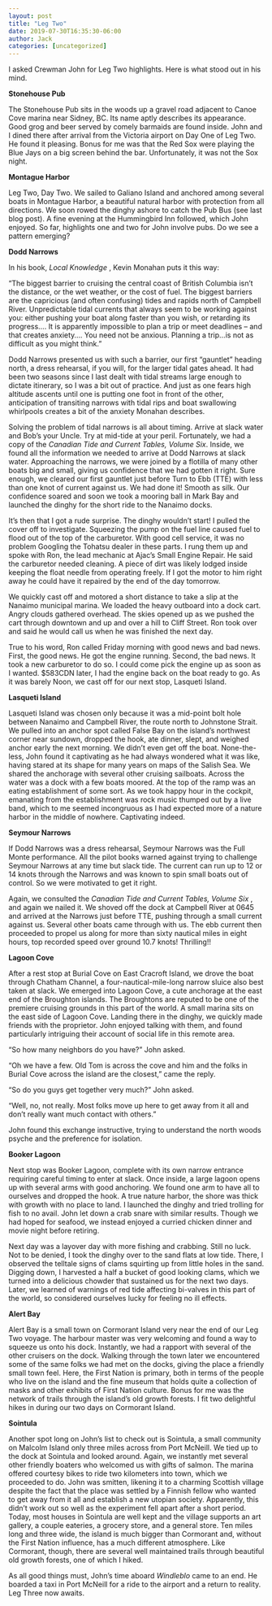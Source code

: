 ```yaml
---
layout: post
title: "Leg Two"
date: 2019-07-30T16:35:30-06:00
author: Jack
categories: [uncategorized]
---
```


<!-- IMAGE PLACEHOLDER
Original URL: http://windleblo.com/wp-content/uploads/2019/07/IMG_7268-1024x768.jpg
Filename: IMG_7268-1024x768.jpg
Date path: 2019/07/IMG_7268-1024x768.jpg
Caption: The Alert Bay fishing fleet has seen better days
Instructions: Replace this comment with actual image upload
-->

I asked Crewman John for Leg Two highlights. Here is what stood out in his mind.

**Stonehouse Pub**

The Stonehouse Pub sits in the woods up a gravel road adjacent to Canoe Cove marina near Sidney, BC. Its name aptly describes its appearance. Good grog and beer served by comely barmaids are found inside. John and I dined there after arrival from the Victoria airport on Day One of Leg Two. He found it pleasing. Bonus for me was that the Red Sox were playing the Blue Jays on a big screen behind the bar. Unfortunately, it was not the Sox night. 

**Montague Harbor**

Leg Two, Day Two. We sailed to Galiano Island and anchored among several boats in Montague Harbor, a beautiful natural harbor with protection from all directions. We soon rowed the dinghy ashore to catch the Pub Bus (see last blog post). A fine evening at the Hummingbird Inn followed, which John enjoyed. So far, highlights one and two for John involve pubs. Do we see a pattern emerging?

**Dodd Narrows**

In his book, _Local Knowledge_ , Kevin Monahan puts it this way:

“The biggest barrier to cruising the central coast of British Columbia isn’t the distance, or the wet weather, or the cost of fuel. The biggest barriers are the capricious (and often confusing) tides and rapids north of Campbell River. Unpredictable tidal currents that always seem to be working against you: either pushing your boat along faster than you wish, or retarding its progress…. It is apparently impossible to plan a trip or meet deadlines – and that creates anxiety…. You need not be anxious. Planning a trip…is not as difficult as you might think.”

Dodd Narrows presented us with such a barrier, our first “gauntlet” heading north, a dress rehearsal, if you will, for the larger tidal gates ahead. It had been two seasons since I last dealt with tidal streams large enough to dictate itinerary, so I was a bit out of practice. And just as one fears high altitude ascents until one is putting one foot in front of the other, anticipation of transiting narrows with tidal rips and boat swallowing whirlpools creates a bit of the anxiety Monahan describes. 

Solving the problem of tidal narrows is all about timing. Arrive at slack water and Bob’s your Uncle. Try at mid-tide at your peril. Fortunately, we had a copy of the _Canadian Tide and Current Tables, Volume Six_. Inside, we found all the information we needed to arrive at Dodd Narrows at slack water. Approaching the narrows, we were joined by a flotilla of many other boats big and small, giving us confidence that we had gotten it right. Sure enough, we cleared our first gauntlet just before Turn to Ebb (TTE) with less than one knot of current against us. We had done it! Smooth as silk. Our confidence soared and soon we took a mooring ball in Mark Bay and launched the dinghy for the short ride to the Nanaimo docks.

It’s then that I got a rude surprise. The dinghy wouldn’t start! I pulled the cover off to investigate. Squeezing the pump on the fuel line caused fuel to flood out of the top of the carburetor. With good cell service, it was no problem Googling the Tohatsu dealer in these parts. I rung them up and spoke with Ron, the lead mechanic at Ajac’s Small Engine Repair. He said the carburetor needed cleaning. A piece of dirt was likely lodged inside keeping the float needle from operating freely. If I got the motor to him right away he could have it repaired by the end of the day tomorrow. 

We quickly cast off and motored a short distance to take a slip at the Nanaimo municipal marina. We loaded the heavy outboard into a dock cart. Angry clouds gathered overhead. The skies opened up as we pushed the cart through downtown and up and over a hill to Cliff Street. Ron took over and said he would call us when he was finished the next day.

True to his word, Ron called Friday morning with good news and bad news. First, the good news. He got the engine running. Second, the bad news. It took a new carburetor to do so. I could come pick the engine up as soon as I wanted. $583CDN later, I had the engine back on the boat ready to go. As it was barely Noon, we cast off for our next stop, Lasqueti Island.

**Lasqueti Island**

Lasqueti Island was chosen only because it was a mid-point bolt hole between Nanaimo and Campbell River, the route north to Johnstone Strait. We pulled into an anchor spot called False Bay on the island’s northwest corner near sundown, dropped the hook, ate dinner, slept, and weighed anchor early the next morning. We didn’t even get off the boat. None-the-less, John found it captivating as he had always wondered what it was like, having stared at its shape for many years on maps of the Salish Sea. We shared the anchorage with several other cruising sailboats. Across the water was a dock with a few boats moored. At the top of the ramp was an eating establishment of some sort. As we took happy hour in the cockpit, emanating from the establishment was rock music thumped out by a live band, which to me seemed incongruous as I had expected more of a nature harbor in the middle of nowhere. Captivating indeed.

<!-- IMAGE PLACEHOLDER
Original URL: http://windleblo.com/wp-content/uploads/2019/07/IMG_7306-e1564526170255-768x1024.jpg
Filename: IMG_7306-e1564526170255-768x1024.jpg
Date path: 2019/07/IMG_7306-e1564526170255-768x1024.jpg
Caption: Old growth forest path on Cormorant Island
Instructions: Replace this comment with actual image upload
-->

**Seymour Narrows**

If Dodd Narrows was a dress rehearsal, Seymour Narrows was the Full Monte performance. All the pilot books warned against trying to challenge Seymour Narrows at any time but slack tide. The current can run up to 12 or 14 knots through the Narrows and was known to spin small boats out of control. So we were motivated to get it right. 

Again, we consulted the _Canadian Tide and Current Tables, Volume Six_ , and again we nailed it. We shoved off the dock at Campbell River at 0645 and arrived at the Narrows just before TTE, pushing through a small current against us. Several other boats came through with us. The ebb current then proceeded to propel us along for more than sixty nautical miles in eight hours, top recorded speed over ground 10.7 knots! Thrilling!!

**Lagoon Cove**

After a rest stop at Burial Cove on East Cracroft Island, we drove the boat through Chatham Channel, a four-nautical-mile-long narrow sluice also best taken at slack. We emerged into Lagoon Cove, a cute anchorage at the east end of the Broughton islands. The Broughtons are reputed to be one of the premiere cruising grounds in this part of the world. A small marina sits on the east side of Lagoon Cove. Landing there in the dinghy, we quickly made friends with the proprietor. John enjoyed talking with them, and found particularly intriguing their account of social life in this remote area. 

“So how many neighbors do you have?” John asked.

“Oh we have a few. Old Tom is across the cove and him and the folks in Burial Cove across the island are the closest,” came the reply.

“So do you guys get together very much?” John asked.

“Well, no, not really. Most folks move up here to get away from it all and don’t really want much contact with others.”

John found this exchange instructive, trying to understand the north woods psyche and the preference for isolation.

**Booker Lagoon**

<!-- IMAGE PLACEHOLDER
Original URL: http://windleblo.com/wp-content/uploads/2019/07/IMG_7266-1024x768.jpg
Filename: IMG_7266-1024x768.jpg
Date path: 2019/07/IMG_7266-1024x768.jpg
Caption: Inside Booker Lagoon
Instructions: Replace this comment with actual image upload
-->

Next stop was Booker Lagoon, complete with its own narrow entrance requiring careful timing to enter at slack. Once inside, a large lagoon opens up with several arms with good anchoring. We found one arm to have all to ourselves and dropped the hook. A true nature harbor, the shore was thick with growth with no place to land. I launched the dinghy and tried trolling for fish to no avail. John let down a crab snare with similar results. Though we had hoped for seafood, we instead enjoyed a curried chicken dinner and movie night before retiring.

Next day was a layover day with more fishing and crabbing. Still no luck. Not to be denied, I took the dinghy over to the sand flats at low tide. There, I observed the telltale signs of clams squirting up from little holes in the sand. Digging down, I harvested a half a bucket of good looking clams, which we turned into a delicious chowder that sustained us for the next two days. Later, we learned of warnings of red tide affecting bi-valves in this part of the world, so considered ourselves lucky for feeling no ill effects.

**Alert Bay**

<!-- IMAGE PLACEHOLDER
Original URL: http://windleblo.com/wp-content/uploads/2019/07/IMG_7269-e1564522973924-768x1024.jpg
Filename: IMG_7269-e1564522973924-768x1024.jpg
Date path: 2019/07/IMG_7269-e1564522973924-768x1024.jpg
Caption: John posing under First Nation art at Alert Bay
Instructions: Replace this comment with actual image upload
-->

Alert Bay is a small town on Cormorant Island very near the end of our Leg Two voyage. The harbour master was very welcoming and found a way to squeeze us onto his dock. Instantly, we had a rapport with several of the other cruisers on the dock. Walking through the town later we encountered some of the same folks we had met on the docks, giving the place a friendly small town feel. Here, the First Nation is primary, both in terms of the people who live on the island and the fine museum that holds quite a collection of masks and other exhibits of First Nation culture. Bonus for me was the network of trails through the island’s old growth forests. I fit two delightful hikes in during our two days on Cormorant Island.

**Sointula**

<!-- IMAGE PLACEHOLDER
Original URL: http://windleblo.com/wp-content/uploads/2019/07/IMG_7324-1024x768.jpg
Filename: IMG_7324-1024x768.jpg
Date path: 2019/07/IMG_7324-1024x768.jpg
Caption: Sointula beach scene
Instructions: Replace this comment with actual image upload
-->

Another spot long on John’s list to check out is Sointula, a small community on Malcolm Island only three miles across from Port McNeill. We tied up to the dock at Sointula and looked around. Again, we instantly met several other friendly boaters who welcomed us with gifts of salmon. The marina offered courtesy bikes to ride two kilometers into town, which we proceeded to do. John was smitten, likening it to a charming Scottish village despite the fact that the place was settled by a Finnish fellow who wanted to get away from it all and establish a new utopian society. Apparently, this didn’t work out so well as the experiment fell apart after a short period. Today, most houses in Sointula are well kept and the village supports an art gallery, a couple eateries, a grocery store, and a general store. Ten miles long and three wide, the island is much bigger than Cormorant and, without the First Nation influence, has a much different atmosphere. Like Cormorant, though, there are several well maintained trails through beautiful old growth forests, one of which I hiked.

As all good things must, John’s time aboard _Windleblo_ came to an end. He boarded a taxi in Port McNeill for a ride to the airport and a return to reality. Leg Three now awaits.